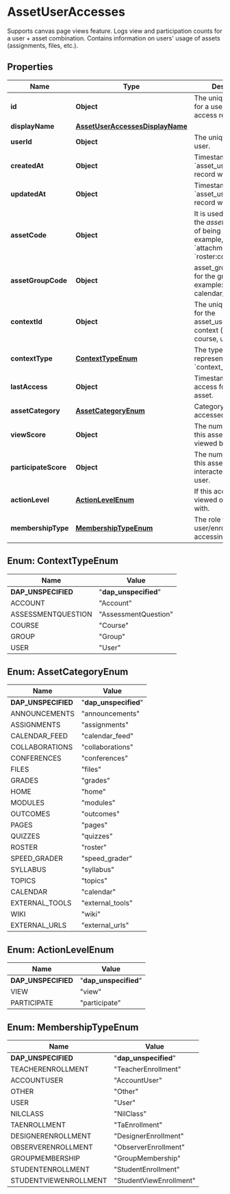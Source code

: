 

# AssetUserAccesses

Supports canvas page views feature.  Logs view and participation counts for a user + asset combination. Contains information on users' usage of assets (assignments, files, etc.).

## Properties

| Name | Type | Description | Notes |
|------------ | ------------- | ------------- | -------------|
|**id** | **Object** | The unique identifier for a user resource access record. |  |
|**displayName** | [**AssetUserAccessesDisplayName**](AssetUserAccessesDisplayName.md) |  |  [optional] |
|**userId** | **Object** | The unique ID of a user. |  [optional] |
|**createdAt** | **Object** | Timestamp of when an &#x60;asset_user_accesses&#x60; record was created. |  [optional] |
|**updatedAt** | **Object** | Timestamp of when an &#x60;asset_user_accesses&#x60; record was updated. |  [optional] |
|**assetCode** | **Object** | It is used to specify the *asset* or the idea of being accessed. For example, &#x60;attachment_{id}&#x60; or &#x60;roster:course_{id}&#x60;. |  [optional] |
|**assetGroupCode** | **Object** | asset_group_code is for the group. For example: calendar_event_{id}. |  [optional] |
|**contextId** | **Object** | The unique identifier for the asset_user_accesses&#39;s context (account, course, user). |  [optional] |
|**contextType** | [**ContextTypeEnum**](#ContextTypeEnum) | The type of the object represented by &#x60;context_id&#x60;. |  |
|**lastAccess** | **Object** | Timestamp of last access for a particular asset. |  [optional] |
|**assetCategory** | [**AssetCategoryEnum**](#AssetCategoryEnum) | Category of asset accessed. |  [optional] |
|**viewScore** | **Object** | The number of times this asset has been viewed by this user. |  [optional] |
|**participateScore** | **Object** | The number of times this asset has been interacted with by this user. |  [optional] |
|**actionLevel** | [**ActionLevelEnum**](#ActionLevelEnum) | If this access was viewed or participated with. |  [optional] |
|**membershipType** | [**MembershipTypeEnum**](#MembershipTypeEnum) | The role type of user/enrollment accessing this asset. |  [optional] |



## Enum: ContextTypeEnum

| Name | Value |
|---- | -----|
| __DAP_UNSPECIFIED__ | &quot;__dap_unspecified__&quot; |
| ACCOUNT | &quot;Account&quot; |
| ASSESSMENTQUESTION | &quot;AssessmentQuestion&quot; |
| COURSE | &quot;Course&quot; |
| GROUP | &quot;Group&quot; |
| USER | &quot;User&quot; |



## Enum: AssetCategoryEnum

| Name | Value |
|---- | -----|
| __DAP_UNSPECIFIED__ | &quot;__dap_unspecified__&quot; |
| ANNOUNCEMENTS | &quot;announcements&quot; |
| ASSIGNMENTS | &quot;assignments&quot; |
| CALENDAR_FEED | &quot;calendar_feed&quot; |
| COLLABORATIONS | &quot;collaborations&quot; |
| CONFERENCES | &quot;conferences&quot; |
| FILES | &quot;files&quot; |
| GRADES | &quot;grades&quot; |
| HOME | &quot;home&quot; |
| MODULES | &quot;modules&quot; |
| OUTCOMES | &quot;outcomes&quot; |
| PAGES | &quot;pages&quot; |
| QUIZZES | &quot;quizzes&quot; |
| ROSTER | &quot;roster&quot; |
| SPEED_GRADER | &quot;speed_grader&quot; |
| SYLLABUS | &quot;syllabus&quot; |
| TOPICS | &quot;topics&quot; |
| CALENDAR | &quot;calendar&quot; |
| EXTERNAL_TOOLS | &quot;external_tools&quot; |
| WIKI | &quot;wiki&quot; |
| EXTERNAL_URLS | &quot;external_urls&quot; |



## Enum: ActionLevelEnum

| Name | Value |
|---- | -----|
| __DAP_UNSPECIFIED__ | &quot;__dap_unspecified__&quot; |
| VIEW | &quot;view&quot; |
| PARTICIPATE | &quot;participate&quot; |



## Enum: MembershipTypeEnum

| Name | Value |
|---- | -----|
| __DAP_UNSPECIFIED__ | &quot;__dap_unspecified__&quot; |
| TEACHERENROLLMENT | &quot;TeacherEnrollment&quot; |
| ACCOUNTUSER | &quot;AccountUser&quot; |
| OTHER | &quot;Other&quot; |
| USER | &quot;User&quot; |
| NILCLASS | &quot;NilClass&quot; |
| TAENROLLMENT | &quot;TaEnrollment&quot; |
| DESIGNERENROLLMENT | &quot;DesignerEnrollment&quot; |
| OBSERVERENROLLMENT | &quot;ObserverEnrollment&quot; |
| GROUPMEMBERSHIP | &quot;GroupMembership&quot; |
| STUDENTENROLLMENT | &quot;StudentEnrollment&quot; |
| STUDENTVIEWENROLLMENT | &quot;StudentViewEnrollment&quot; |



